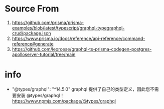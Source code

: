 # Source From
1. https://github.com/prisma/prisma-examples/blob/latest/typescript/graphql-typegraphql-crud/package.json
2. https://www.prisma.io/docs/reference/api-reference/command-reference#generate
3. https://github.com/leoroese/graphql-ts-prisma-codegen-postgres-apolloserver-tutorial/tree/main

# info
* "@types/graphql": "^14.5.0"
graphql 提供了自己的类型定义，因此您不需要安装 @types/graphql！
https://www.npmjs.com/package/@types/graphql